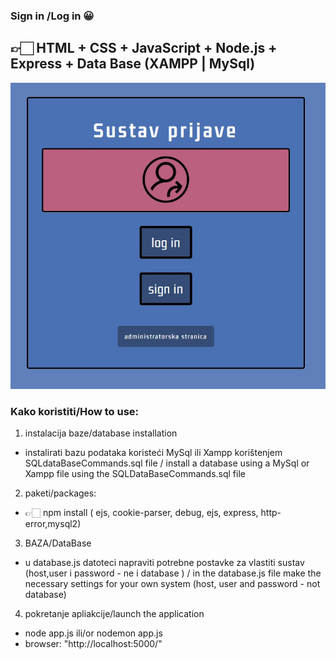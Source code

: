 ### Sign in /Log in 😀

## 👉🏻 HTML + CSS + JavaScript + Node.js + Express + Data Base (XAMPP | MySql)
![alt text](https://github.com/kruno-buki/mini_projekt_sign_log/blob/main/public/images/Screenshot.jpg?raw=true)


### Kako koristiti/How to use:

1. instalacija baze/database installation

- instalirati bazu podataka koristeći MySql ili Xampp korištenjem SQLdataBaseCommands.sql file / install a database using a MySql or Xampp file using the SQLDataBaseCommands.sql file

2. paketi/packages:

- 👉🏻 npm install ( ejs, cookie-parser, debug, ejs, express, http-error,mysql2)

3. BAZA/DataBase

- u database.js datoteci napraviti potrebne postavke za vlastiti sustav (host,user i password - ne i database ) / in the database.js file make the necessary settings for your own system (host, user and password - not database)

4. pokretanje apliakcije/launch the application

- node app.js ili/or nodemon app.js
- browser: "http://localhost:5000/"
